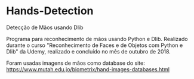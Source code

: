 # Hands-Detection
Detecção de Mãos usando Dlib

Programa para reconhecimento de mãos usando Python e Dlib. Realizado durante o curso "Reconhecimento de Faces e de Objetos com Python e Dlib" da Udemy, realizado e concluído no mês de outubro de 2018.

Foram usadas imagens de mãos como database do site:  https://www.mutah.edu.jo/biometrix/hand-images-databases.html
